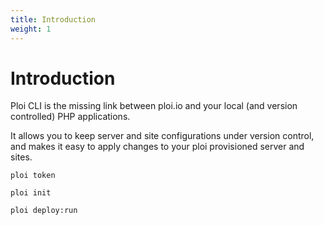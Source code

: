 ```yaml
---
title: Introduction
weight: 1
---
```


# Introduction

Ploi CLI is the missing link between ploi.io and your local (and version controlled) PHP applications.

It allows you to keep server and site configurations under version control, and makes it easy to apply changes to your ploi provisioned server and sites.

```shell script
ploi token

ploi init

ploi deploy:run
```
